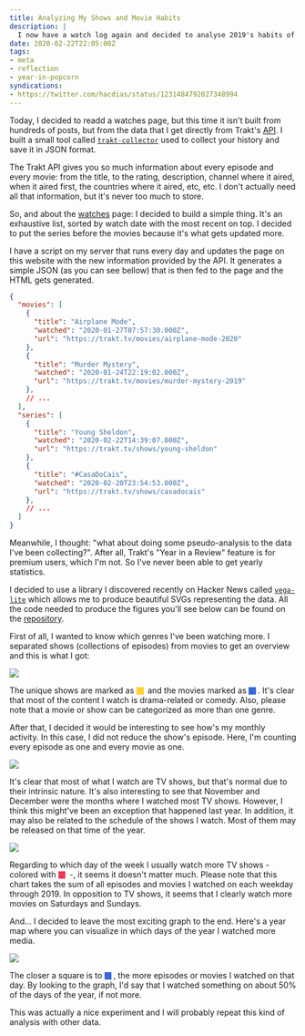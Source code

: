 ```yaml
---
title: Analyzing My Shows and Movie Habits
description: |
  I now have a watch log again and decided to analyse 2019's habits of TV shows and movie watching.
date: 2020-02-22T22:05:00Z
tags:
- meta
- reflection
- year-in-popcorn
syndications:
- https://twitter.com/hacdias/status/1231484792027348994
---
```


Today, I decided to readd a watches page, but this time it isn't built from hundreds of
posts, but from the data that I get directly from Trakt's [API](https://trakt.docs.apiary.io/).
I built a small tool called [`trakt-collector`](https://github.com/hacdias/silos-collector/tree/a7aef3a1bf6693361eec147380b55dccc2ffe1c5/src/trakt) used
to collect your history and save it in JSON format.

<!--more-->

<style>
.small-svg,
.smaller-svg {
  text-align: center;
}
  
.small-svg img {
  max-height: 25rem;
}

.smaller-svg img {
  max-height: 15rem;
}

.color {
  background-color: var(--color);
  height: 0.8rem; width: 0.8rem;
  display: inline-block;
  border: 1px solid var(--dark-gray);
  margin-right: 0.2rem;
  margin-bottom: -0.1rem
}
</style>

The Trakt API gives you so much information about every episode and every movie: from the title,
to the rating, description, channel where it aired, when it aired first, the countries where it aired,
etc, etc. I don't actually need all that information, but it's never too much to store.

So, and about the [watches](/watches) page: I decided to build a simple thing. It's an exhaustive list,
sorted by watch date with the most recent on top. I decided to put the series before the movies because
it's what gets updated more.

I have a script on my server that runs every day and updates the page on this website with the new information
provided by the API. It generates a simple JSON (as you can see bellow) that is then fed to the page and the
HTML gets generated.

```json
{
  "movies": [
    {
      "title": "Airplane Mode",
      "watched": "2020-01-27T07:57:30.000Z",
      "url": "https://trakt.tv/movies/airplane-mode-2020"
    },
    {
      "title": "Murder Mystery",
      "watched": "2020-01-24T22:19:02.000Z",
      "url": "https://trakt.tv/movies/murder-mystery-2019"
    },
    // ...
  ],
  "series": [
    {
      "title": "Young Sheldon",
      "watched": "2020-02-22T14:39:07.000Z",
      "url": "https://trakt.tv/shows/young-sheldon"
    },
    {
      "title": "#CasaDoCais",
      "watched": "2020-02-20T23:54:53.000Z",
      "url": "https://trakt.tv/shows/casadocais"
    },
    // ...
  ]
}
```

Meanwhile, I thought: "what about doing some pseudo-analysis to the data I've been collecting?". After
all, Trakt's "Year in a Review" feature is for premium users, which I'm not. So I've never been able
to get yearly statistics.

I decided to use a library I discovered recently on Hacker News called [`vega-lite`](https://vega.github.io/vega-lite/)
which allows me to produce beautiful SVGs representing the data. All the code needed to produce the
figures you'll see below can be found on the [repository](https://github.com/hacdias/trakt-collector/blob/master/bin/analyse.js).

First of all, I wanted to know which genres I've been watching more. I separated shows (collections of episodes) from movies
to get an overview and this is what I got:

![](/2020/02/22/trakt-analysis/genres-general.svg?class=small-svg)

The unique shows are marked as <span class="color" style="--color: #fed330"></span> and the movies marked as <span class="color" style="--color: #3867d6"></span>. It's clear
that most of the content I watch is drama-related or comedy. Also, please note that a movie or show can be categorized
as more than one genre.

After that, I decided it would be interesting to see how's my monthly activity. In this case, I did not reduce the show's episode.
Here, I'm counting every episode as one and every movie as one.

![](/2020/02/22/trakt-analysis/monthly.svg)

It's clear that most of what I watch are TV shows, but that's normal due to their intrinsic nature. It's also interesting
to see that November and December were the months where I watched most TV shows. However, I think this might've been an exception
that happened last year. In addition, it may also be related to the schedule of the shows I watch. Most of them may be released on that time of the year.

![](/2020/02/22/trakt-analysis/weekday.svg?class=smaller-svg)

Regarding to which day of the week I usually watch more TV shows - colored with <span class="color" style="--color: #eb3b5a"></span> -, it seems it doesn't matter
much. Please note that this chart takes the sum of all episodes and movies I watched on each weekday through 2019. In opposition to TV shows, it seems that I clearly watch more movies on Saturdays and Sundays.

And... I decided to leave the most exciting graph to the end. Here's a year map where you can visualize in which days of the year I watched more media.

![](/2020/02/22/trakt-analysis/year-dist.svg)

The closer a square is to <span class="color" style="--color: #3867d6"></span>, the more episodes or movies I watched on that day. By looking
to the graph, I'd say that I watched something on about 50% of the days of the year, if not more.

This was actually a nice experiment and I will probably repeat this kind of analysis with other data.

